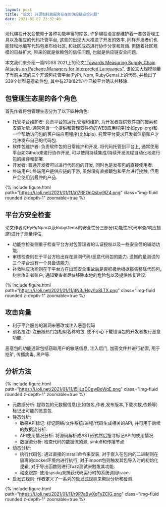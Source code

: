 ```yaml
---
layout: post
title: "论文: 开源包托管服务存在的供应链安全问题"
date: 2021-01-07 23:32:40
---
```


现代编程开发会依赖于各种功能丰富的库包, 许多编程语言都维护着一套包管理工具以及相应的代码托管平台, 这些的出现大大推进了开发的效率, 同样开发者们也能轻松地编写代码包发布给社区, 和社区成员进行协作分享和互动. 但随着社区规模的日益扩大, 带来的就是依赖包的信任问题, 也就是供应链安全问题.

本文我们来介绍一篇NDSS 2021上的论文["Towards Measuring Supply Chain Attacks on Package Managers for Interpreted Languages"](https://arxiv.org/abs/2002.01139), 该论文大规模测量了当前主流的三个开源包托管平台(PyPi, Npm, RubyGems)上的代码, 并检出了339个新型恶意软件包, 其中有278(82%)个已被平台确认并移除. 



## 包管理生态里的各个角色

首先作者将包管理生态分为了以下四种角色:

* 托管平台维护者: 负责平台的运行,管理和维护, 为开发者提供软件包的搜索和安装功能. 通常包含一个提供和管理软件包的WEB应用程序(比如pypi.org)和一个帮助访问包的客户端应用程序(比如pip). 托管平台要求开发者注册账户才允许发布自己的代码包.
* 软件包维护者: 负责软件包的日常维护和开发, 将代码托管到平台上, 通常使用平台如Github来进行协作开发, 可以使用持续集成/持续开发流程自动化地进行包的编译和部署. 
* 开发者: 普通开发者可以进行代码包的开发, 同时也是发布包的直接使用者.
* 终端用户: 终端用户是供应链的下游, 虽然没有直接跟包和平台进行接触, 但用户会使用到最终的产品. 

{% include figure.html path="https://i.loli.net/2021/01/11/a17RFOnQsby9IZ4.png" class="img-fluid rounded z-depth-1" zoomable=true %}

## 平台方安全检查

论文作者对PyPi/Npm以及RubyGems的安全性分三部分(功能性/代码审查/响应措施)进行了测量评估. 

* 功能性检查侧重于检查平台方对包管理者的认证授权以及一些安全性的辅助功能. 
* 审核检查则在于平台方检出存在漏洞代码/恶意代码包的能力. 遗憾的是测试的三个平台没有一个具备该能力. 
* 补救响应功能则在于平台方在出现安全事故后是否积极地根据报告移除代码包, 封禁攻击者账户, 通知受害者尽快移除本地的危险包以及提供修复建议. 

{% include figure.html path="https://i.loli.net/2021/01/11/jtN3JHsyI1o8LTX.png" class="img-fluid rounded z-depth-1" zoomable=true %}

## 攻击向量

* 利于平台服务的漏洞来篡改或注入恶意代码
* 别名抢注: 注册跟热门包相似名称的包, 使不小心下载错误包的开发者执行恶意功能. 


恶意包的功能通常包括窃取用户的敏感信息, 注入后门, 加密文件并进行勒索, 用于挖矿, 传播病毒, 黑产等. 

## 分析方法 

{% include figure.html path="https://i.loli.net/2021/01/11/I5liLzDCgwBoWqE.png" class="img-fluid rounded z-depth-1" zoomable=true %}

* 元数据分析: 提取包的元数据信息(比如包名,作者,发布版本,下载次数,依赖等)标记出可能的恶意包. 
* 静态分析: 
  * 敏感API标记: 标记网络/文件系统/进程/代码生成相关的API, 并可用于后续的数据流分析. 
  * API使用情况分析: 将源码解析成AST形式然后搜寻标记API的使用情况. 
  * 数据流分析: 检查代码的数据流的源, sink点和传播节点
* 动态分析:
  * 执行代码包: 通过直接的install命令来安装, 对于嵌入在包内的二进制则在隔离的docker环境内进行执行, 对于import包则触发其包导入时的初始化逻辑, 对于导出函数则进行fuzz测试来触发其功能. 
  * 动态跟踪: 使用sysdig来捕获代码运行时的系统调用trace. 
* 启发式规则: 作者定义了一系列的启发式规则来帮助分析和检测.

{% include figure.html path="https://i.loli.net/2021/01/11/r9P7aBwXqFyZCIG.png" class="img-fluid rounded z-depth-1" zoomable=true %}
